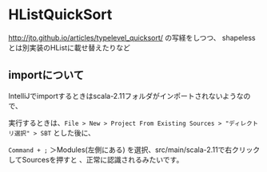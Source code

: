 # HListQuickSort

http://jto.github.io/articles/typelevel_quicksort/
の写経をしつつ、 shapelessとは別実装のHListに載せ替えたりなど

## importについて

IntelliJでimportするときはscala-2.11フォルダがインポートされないようなので、

実行するときは、`File > New > Project From Existing Sources > "ディレクトリ選択" > SBT`
とした後に、

`Command + ;` ＞Modules(左側にある) を選択、src/main/scala-2.11で右クリックしてSourcesを押すと
、正常に認識されるみたいです。
